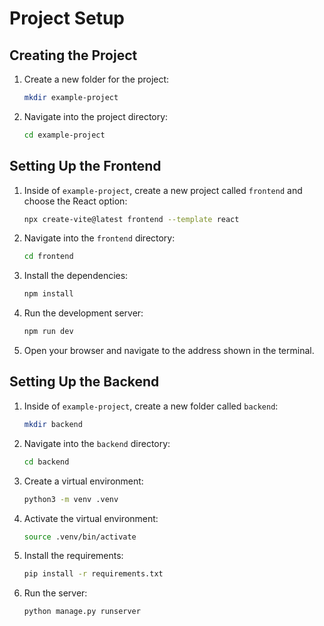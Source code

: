 # Project Setup

## Creating the Project

1. Create a new folder for the project:
    ```bash
    mkdir example-project
    ```
2. Navigate into the project directory:
    ```bash
    cd example-project
    ```

## Setting Up the Frontend

1. Inside of `example-project`, create a new project called `frontend` and choose the React option:
    ```bash
    npx create-vite@latest frontend --template react
    ```
2. Navigate into the `frontend` directory:
    ```bash
    cd frontend
    ```
3. Install the dependencies:
    ```bash
    npm install
    ```
4. Run the development server:
    ```bash
    npm run dev
    ```
5. Open your browser and navigate to the address shown in the terminal.

## Setting Up the Backend

1. Inside of `example-project`, create a new folder called `backend`:
    ```bash
    mkdir backend
    ```
2. Navigate into the `backend` directory:
    ```bash
    cd backend
    ```
3. Create a virtual environment:
    ```bash
    python3 -m venv .venv
    ```
4. Activate the virtual environment:
    ```bash
    source .venv/bin/activate
    ```
5. Install the requirements:
    ```bash
    pip install -r requirements.txt
    ```
6. Run the server:
    ```bash
    python manage.py runserver
    ```